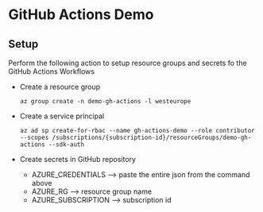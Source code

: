 # GitHub Actions Demo

## Setup

Perform the following action to setup resource groups and secrets fo the GitHub Actions Workflows

- Create a resource group

  ```
  az group create -n demo-gh-actions -l westeurope
  ```

- Create a service principal

  ```
  az ad sp create-for-rbac --name gh-actions-demo --role contributor --scopes /subscriptions/{subscription-id}/resourceGroups/demo-gh-actions --sdk-auth
  ```

- Create secrets in GitHub repository
  - AZURE_CREDENTIALS --> paste the entire json from the command above
  - AZURE_RG --> resource group name
  - AZURE_SUBSCRIPTION --> subscription id